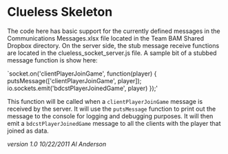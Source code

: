 Clueless Skeleton
=================

The code here has basic support for the currently defined messages in the Communications Messages.xlsx file located in the Team BAM Shared Dropbox directory. On the server side, the stub message receive functions are located in the clueless_socket_server.js file. A sample bit of a stubbed message function is show here:

`socket.on('clientPlayerJoinGame', function(player) {
	putsMessage(['clientPlayerJoinGame', player]);
	io.sockets.emit('bdcstPlayerJoinedGame', player)
});'

This function will be called when a `clientPlayerJoinGame` message is received by the server. It will use the `putsMessage` function to print out the message to the console for logging and debugging purposes. It will then emit a `bdcstPlayerJoinedGame` message to all the clients with the player that joined as data.


*version 1.0 10/22/2011 Al Anderson*